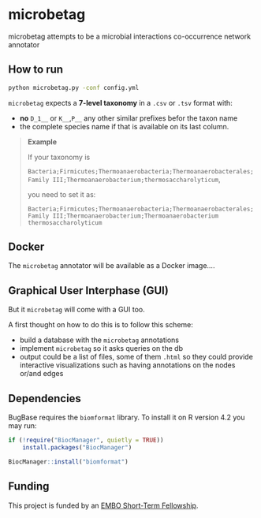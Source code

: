 # microbetag
microbetag attempts to be a microbial interactions co-occurrence network annotator


## How to run 

```bash
python microbetag.py -conf config.yml 
```

`microbetag` expects a **7-level taxonomy** in a `.csv` or `.tsv` format with:
* **no** `D_1__` or `K__`,`P__` any other similar prefixes befor the taxon name
* the complete species name if that is available on its last column.

>**Example**
>
>If your taxonomy is 
>
>`Bacteria;Firmicutes;Thermoanaerobacteria;Thermoanaerobacterales;Family III;Thermoanaerobacterium;thermosaccharolyticum`, 
>
>you need to set it as: 
>
>`Bacteria;Firmicutes;Thermoanaerobacteria;Thermoanaerobacterales;Family III;Thermoanaerobacterium;Thermoanaerobacterium thermosaccharolyticum`





## Docker 

The `microbetag` annotator will be available as a Docker image....

## Graphical User Interphase (GUI)


But it `microbetag` will come with a GUI too. 

A first thought on how to do this is to follow this scheme:

- build a database with the `microbetag` annotations 
- implement `microbetag` so it asks queries on the db
- output could be a list of files, some of them `.html` so they could provide interactive visualizations such as having annotations on the nodes or/and edges


## Dependencies

BugBase requires the `biomformat` library. To install it on R version 4.2 you may run:
```R
if (!require("BiocManager", quietly = TRUE))
    install.packages("BiocManager")

BiocManager::install("biomformat")
```





## Funding

This project is funded by an [EMBO Short-Term Fellowship](https://www.embo.org/funding/fellowships-grants-and-career-support/scientific-exchange-grants/). 
